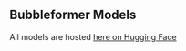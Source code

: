 ## Bubbleformer Models
All models are hosted [here on Hugging Face](https://huggingface.co/hpcforge/Bubbleformer/tree/main)